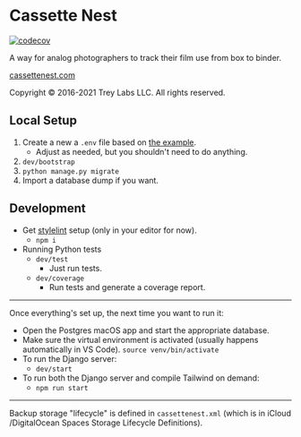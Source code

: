 # Cassette Nest

[![codecov](https://codecov.io/gh/trey/cassettenest/branch/main/graph/badge.svg?token=jRevCZkCfH)](https://codecov.io/gh/trey/cassettenest)

A way for analog photographers to track their film use from box to binder.

[cassettenest.com](http://cassettenest.com)

Copyright &copy; 2016-2021 Trey Labs LLC. All rights reserved.

## Local Setup

1. Create a new a `.env` file based on [the example](example-local.env).
    - Adjust as needed, but you shouldn't need to do anything.
2. `dev/bootstrap`
3. `python manage.py migrate`
4. Import a database dump if you want.

## Development

- Get [stylelint](https://stylelint.io/) setup (only in your editor for now).
    - `npm i`
- Running Python tests
    - `dev/test`
        - Just run tests.
    - `dev/coverage`
        - Run tests and generate a coverage report.

---

Once everything's set up, the next time you want to run it:

- Open the Postgres macOS app and start the appropriate database.
- Make sure the virtual environment is activated (usually happens automatically in VS Code).
    `source venv/bin/activate`
- To run the Django server:
    - `dev/start`
- To run both the Django server and compile Tailwind on demand:
    - `npm run start`

---

Backup storage "lifecycle" is defined in `cassettenest.xml` (which is in iCloud /DigitalOcean Spaces Storage Lifecycle Definitions).
